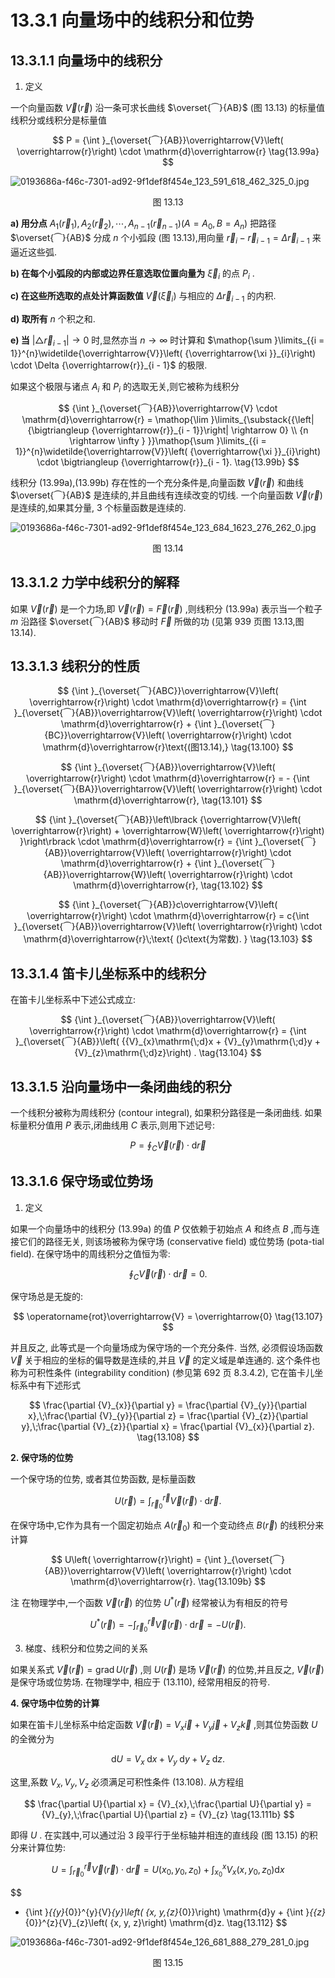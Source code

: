 # 13.3.1 向量场中的线积分和位势

## 13.3.1.1 向量场中的线积分

1. 定义

一个向量函数 $\overrightarrow{V}\left( \overrightarrow{r}\right)$ 沿一条可求长曲线 $\overset{⏜}{AB}$ (图 13.13) 的标量值线积分或线积分是标量值

$$
P = {\int }_{\overset{⏜}{AB}}\overrightarrow{V}\left( \overrightarrow{r}\right)  \cdot  \mathrm{d}\overrightarrow{r} \tag{13.99a}
$$

![0193686a-f46c-7301-ad92-9f1def8f454e_123_591_618_462_325_0.jpg](/images/0193686a-f46c-7301-ad92-9f1def8f454e_123_591_618_462_325_0.jpg)

<center>图 13.13</center>


**a) 用分点** ${A}_{1}\left( {\overrightarrow{r}}_{1}\right) ,{A}_{2}\left( {\overrightarrow{r}}_{2}\right) ,\cdots ,{A}_{n - 1}\left( {\overrightarrow{r}}_{n - 1}\right) \left( {A = {A}_{0}, B = {A}_{n}}\right)$ 把路径 $\overset{⏜}{AB}$ 分成 $n$ 个小弧段 (图 13.13),用向量 ${\overrightarrow{r}}_{i} - {\overrightarrow{r}}_{i - 1} = \Delta {\overrightarrow{r}}_{i - 1}$ 来逼近这些弧.

**b) 在每个小弧段的内部或边界任意选取位置向量为** ${\overrightarrow{\xi }}_{i}$ 的点 ${P}_{i}$ .

**c) 在这些所选取的点处计算函数值** $\overrightarrow{V}\left( {\overrightarrow{\xi }}_{i}\right)$ 与相应的 $\Delta {\overrightarrow{r}}_{i - 1}$ 的内积.

**d) 取所有** $n$ 个积之和.

**e) 当** $\left| {\bigtriangleup {\overrightarrow{r}}_{i - 1}}\right|  \rightarrow  0$ 时,显然亦当 $n \rightarrow  \infty$ 时计算和 $\mathop{\sum }\limits_{{i = 1}}^{n}\widetilde{\overrightarrow{V}}\left( {\overrightarrow{\xi }}_{i}\right)  \cdot  \Delta {\overrightarrow{r}}_{i - 1}$ 的极限.

如果这个极限与诸点 ${A}_{i}$ 和 ${P}_{i}$ 的选取无关,则它被称为线积分

$$
{\int }_{\overset{⏜}{AB}}\overrightarrow{V} \cdot  \mathrm{d}\overrightarrow{r} = \mathop{\lim }\limits_{\substack{{\left| {\bigtriangleup {\overrightarrow{r}}_{i - 1}}\right|  \rightarrow  0} \\  {n \rightarrow  \infty } }}\mathop{\sum }\limits_{{i = 1}}^{n}\widetilde{\overrightarrow{V}}\left( {\overrightarrow{\xi }}_{i}\right)  \cdot  \bigtriangleup {\overrightarrow{r}}_{i - 1}. \tag{13.99b}
$$

线积分 (13.99a),(13.99b) 存在性的一个充分条件是,向量函数 $\overrightarrow{V}\left( \overrightarrow{r}\right)$ 和曲线 $\overset{⏜}{AB}$ 是连续的,并且曲线有连续改变的切线. 一个向量函数 $\overrightarrow{V}\left( \overrightarrow{r}\right)$ 是连续的,如果其分量, 3 个标量函数是连续的.

![0193686a-f46c-7301-ad92-9f1def8f454e_123_684_1623_276_262_0.jpg](/images/0193686a-f46c-7301-ad92-9f1def8f454e_123_684_1623_276_262_0.jpg)

<center>图 13.14</center>

## 13.3.1.2 力学中线积分的解释

如果 $\overrightarrow{V}\left( \overrightarrow{r}\right)$ 是一个力场,即 $\overrightarrow{V}\left( \overrightarrow{r}\right)  = \overrightarrow{F}\left( \overrightarrow{r}\right)$ ,则线积分 (13.99a) 表示当一个粒子 $m$ 沿路径 $\overset{⏜}{AB}$ 移动时 $\overrightarrow{F}$ 所做的功 (见第 939 页图 13.13,图 13.14).

## 13.3.1.3 线积分的性质

$$
{\int }_{\overset{⏜}{ABC}}\overrightarrow{V}\left( \overrightarrow{r}\right)  \cdot  \mathrm{d}\overrightarrow{r} = {\int }_{\overset{⏜}{AB}}\overrightarrow{V}\left( \overrightarrow{r}\right)  \cdot  \mathrm{d}\overrightarrow{r} + {\int }_{\overset{⏜}{BC}}\overrightarrow{V}\left( \overrightarrow{r}\right)  \cdot  \mathrm{d}\overrightarrow{r}\text{(图13.14),} \tag{13.100}
$$

$$
{\int }_{\overset{⏜}{AB}}\overrightarrow{V}\left( \overrightarrow{r}\right)  \cdot  \mathrm{d}\overrightarrow{r} =  - {\int }_{\overset{⏜}{BA}}\overrightarrow{V}\left( \overrightarrow{r}\right)  \cdot  \mathrm{d}\overrightarrow{r}, \tag{13.101}
$$

$$
{\int }_{\overset{⏜}{AB}}\left\lbrack  {\overrightarrow{V}\left( \overrightarrow{r}\right)  + \overrightarrow{W}\left( \overrightarrow{r}\right) }\right\rbrack   \cdot  \mathrm{d}\overrightarrow{r} = {\int }_{\overset{⏜}{AB}}\overrightarrow{V}\left( \overrightarrow{r}\right)  \cdot  \mathrm{d}\overrightarrow{r} + {\int }_{\overset{⏜}{AB}}\overrightarrow{W}\left( \overrightarrow{r}\right)  \cdot  \mathrm{d}\overrightarrow{r}, \tag{13.102}
$$

$$
{\int }_{\overset{⏜}{AB}}c\overrightarrow{V}\left( \overrightarrow{r}\right)  \cdot  \mathrm{d}\overrightarrow{r} = c{\int }_{\overset{⏜}{AB}}\overrightarrow{V}\left( \overrightarrow{r}\right)  \cdot  \mathrm{d}\overrightarrow{r}\;\text{ (}c\text{为常数). } \tag{13.103}
$$

## 13.3.1.4 笛卡儿坐标系中的线积分

在笛卡儿坐标系中下述公式成立:

$$
{\int }_{\overset{⏜}{AB}}\overrightarrow{V}\left( \overrightarrow{r}\right)  \cdot  \mathrm{d}\overrightarrow{r} = {\int }_{\overset{⏜}{AB}}\left( {{V}_{x}\mathrm{\;d}x + {V}_{y}\mathrm{\;d}y + {V}_{z}\mathrm{\;d}z}\right) . \tag{13.104}
$$

## 13.3.1.5 沿向量场中一条闭曲线的积分

一个线积分被称为周线积分 (contour integral), 如果积分路径是一条闭曲线. 如果标量积分值用 $P$ 表示,闭曲线用 $C$ 表示,则用下述记号:

$$
P = {\oint }_{C}\overrightarrow{V}\left( \overrightarrow{r}\right)  \cdot  \mathrm{d}\overrightarrow{r} \tag{13.105}
$$

## 13.3.1.6 保守场或位势场

1. 定义

如果一个向量场中的线积分 (13.99a) 的值 $P$ 仅依赖于初始点 $A$ 和终点 $B$ ,而与连接它们的路径无关, 则该场被称为保守场 (conservative field) 或位势场 (pota-tial field). 在保守场中的周线积分之值恒为零:

$$
{\oint }_{C}\overrightarrow{V}\left( \overrightarrow{r}\right)  \cdot  \mathrm{d}\overrightarrow{r} = 0. \tag{13.106}
$$

保守场总是无旋的:

$$
\operatorname{rot}\overrightarrow{V} = \overrightarrow{0} \tag{13.107}
$$

并且反之, 此等式是一个向量场成为保守场的一个充分条件. 当然, 必须假设场函数 $\overrightarrow{V}$ 关于相应的坐标的偏导数是连续的,并且 $\overrightarrow{V}$ 的定义域是单连通的. 这个条件也称为可积性条件 (integrability condition) (参见第 692 页 8.3.4.2), 它在笛卡儿坐标系中有下述形式

$$
\frac{\partial {V}_{x}}{\partial y} = \frac{\partial {V}_{y}}{\partial x},\;\frac{\partial {V}_{y}}{\partial z} = \frac{\partial {V}_{z}}{\partial y},\;\frac{\partial {V}_{z}}{\partial x} = \frac{\partial {V}_{x}}{\partial z}. \tag{13.108}
$$

**2. 保守场的位势**

一个保守场的位势, 或者其位势函数, 是标量函数

$$
U\left( \overrightarrow{r}\right)  = {\int }_{{\overrightarrow{r}}_{0}}^{\overrightarrow{r}}\overrightarrow{V}\left( \overrightarrow{r}\right)  \cdot  \mathrm{d}\overrightarrow{r}. \tag{13.109a}
$$

在保守场中,它作为具有一个固定初始点 $A\left( {\overrightarrow{r}}_{0}\right)$ 和一个变动终点 $B\left( \overrightarrow{r}\right)$ 的线积分来计算

$$
U\left( \overrightarrow{r}\right)  = {\int }_{\overset{⏜}{AB}}\overrightarrow{V}\left( \overrightarrow{r}\right)  \cdot  \mathrm{d}\overrightarrow{r}. \tag{13.109b}
$$

注 在物理学中,一个函数 $\overrightarrow{V}\left( \overrightarrow{r}\right)$ 的位势 ${U}^{ * }\left( \overrightarrow{r}\right)$ 经常被认为有相反的符号

$$
{U}^{ * }\left( \overrightarrow{r}\right)  =  - {\int }_{{\overrightarrow{r}}_{0}}^{\overrightarrow{r}}\overrightarrow{V}\left( \overrightarrow{r}\right)  \cdot  \mathrm{d}\overrightarrow{r} =  - U\left( \overrightarrow{r}\right) . \tag{13.110}
$$

3. 梯度、线积分和位势之间的关系

如果关系式 $\overrightarrow{V}\left( \overrightarrow{r}\right)  = \operatorname{grad}U\left( \overrightarrow{r}\right)$ ,则 $U\left( \overrightarrow{r}\right)$ 是场 $\overrightarrow{V}\left( \overrightarrow{r}\right)$ 的位势,并且反之, $\overrightarrow{V}\left( \overrightarrow{r}\right)$ 是保守场或位势场. 在物理学中, 相应于 (13.110), 经常用相反的符号.

**4. 保守场中位势的计算**

如果在笛卡儿坐标系中给定函数 $\overrightarrow{V}\left( \overrightarrow{r}\right)  = {V}_{x}\overrightarrow{i} + {V}_{y}\overrightarrow{j} + {V}_{z}\overrightarrow{k}$ ,则其位势函数 $U$ 的全微分为

$$
\mathrm{d}U = {V}_{x}\mathrm{\;d}x + {V}_{y}\mathrm{\;d}y + {V}_{z}\mathrm{\;d}z. \tag{13.111a}
$$

这里,系数 ${V}_{x},{V}_{y},{V}_{z}$ 必须满足可积性条件 (13.108). 从方程组

$$
\frac{\partial U}{\partial x} = {V}_{x},\;\frac{\partial U}{\partial y} = {V}_{y},\;\frac{\partial U}{\partial z} = {V}_{z} \tag{13.111b}
$$

即得 $U$ . 在实践中,可以通过沿 3 段平行于坐标轴并相连的直线段 (图 13.15) 的积分来计算位势:

$$
U = {\int }_{{\overrightarrow{r}}_{0}}^{\overrightarrow{r}}\overrightarrow{V}\left( \overrightarrow{r}\right)  \cdot  \mathrm{d}\overrightarrow{r} = U\left( {{x}_{0},{y}_{0},{z}_{0}}\right)  + {\int }_{{x}_{0}}^{x}{V}_{x}\left( {x,{y}_{0},{z}_{0}}\right) \mathrm{d}x
$$

$$
+ {\int }_{{y}_{0}}^{y}{V}_{y}\left( {x, y,{z}_{0}}\right) \mathrm{d}y + {\int }_{{z}_{0}}^{z}{V}_{z}\left( {x, y, z}\right) \mathrm{d}z. \tag{13.112}
$$

![0193686a-f46c-7301-ad92-9f1def8f454e_126_681_888_279_281_0.jpg](/images/0193686a-f46c-7301-ad92-9f1def8f454e_126_681_888_279_281_0.jpg)

<center>图 13.15</center>
